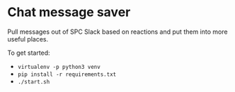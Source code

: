 # Chat message saver

Pull messages out of SPC Slack based on reactions and put them into more useful places.

To get started:
* `virtualenv -p python3 venv`
* `pip install -r requirements.txt`
* `./start.sh`
